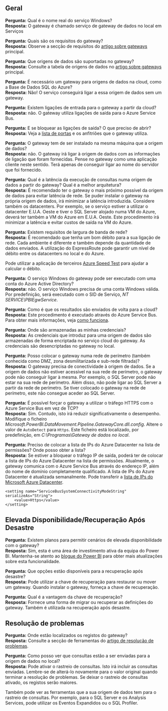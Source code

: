 ## <a name="general"></a>Geral
**Pergunta:** Qual é o nome real do serviço Windows?  
**Resposta:** O gateway é chamado serviço de gateway de dados no local em Serviços

**Pergunta:** Quais são os requisitos do gateway?  
**Resposta:** Observe a secção de requisitos do [artigo sobre gateways](../service-gateway-onprem.md) principal.

**Pergunta:** Que origens de dados são suportadas no gateway?  
**Resposta:** Consulte a tabela de origens de dados no [artigo sobre gateways](../service-gateway-onprem.md) principal.

**Pergunta:** É necessário um gateway para origens de dados na cloud, como a Base de Dados SQL do Azure?  
**Resposta:** Não! O serviço conseguirá ligar a essa origem de dados sem um gateway.

**Pergunta:** Existem ligações de entrada para o gateway a partir da cloud?  
**Resposta:** não. O gateway utiliza ligações de saída para o Azure Service Bus.

**Pergunta:** E se bloquear as ligações de saída? O que preciso de abrir?  
**Resposta:** Veja a [lista de portas](../service-gateway-onprem.md#ports) e os anfitriões que o gateway utiliza.

**Pergunta:** O gateway tem de ser instalado na mesma máquina que a origem de dados?  
**Resposta:** não. O gateway irá ligar à origem de dados com as informações de ligação que foram fornecidas. Pense no gateway como uma aplicação cliente neste sentido. Terá apenas de conseguir ligar ao nome do servidor que foi fornecido.

**Pergunta:** Qual é a latência da execução de consultas numa origem de dados a partir do gateway? Qual é a melhor arquitetura?  
**Resposta:** É recomendado ter o gateway o mais próximo possível da origem de dados para evitar latência de rede. Se puder instalar o gateway na própria origem de dados, irá minimizar a latência introduzida. Considere também os datacenters. Por exemplo, se o serviço estiver a utilizar o datacenter E.U.A. Oeste e tiver o SQL Server alojado numa VM do Azure, deverá ter também a VM do Azure em E.U.A. Oeste. Este procedimento irá minimizar a latência e evitar custos de saída na VM do Azure.

**Pergunta:** Existem requisitos de largura de banda de rede?  
**Resposta:** É recomendado que tenha um bom débito para a sua ligação de rede. Cada ambiente é diferente e também depende da quantidade de dados enviados. A utilização do ExpressRoute pode garantir um nível de débito entre os datacenters no local e do Azure.

Pode utilizar a aplicação de terceiros [Azure Speed Test](http://azurespeedtest.azurewebsites.net/) para ajudar a calcular o débito.

**Pergunta:** O serviço Windows do gateway pode ser executado com uma conta do Azure Active Directory?  
**Resposta:** não. O serviço Windows precisa de uma conta Windows válida. Por predefinição, será executado com o SID de Serviço, *NT SERVICE\PBIEgwService*.

**Pergunta:** Como é que os resultados são enviados de volta para a cloud?  
**Resposta:** Este procedimento é executado através do Azure Service Bus. Para obter mais informações, veja [como funciona](../service-gateway-onprem.md#how-the-gateway-works).

**Pergunta:** Onde são armazenadas as minhas credenciais?  
**Resposta:** As credenciais que introduz para uma origem de dados são armazenadas de forma encriptada no serviço cloud do gateway. As credenciais são desencriptadas no gateway no local.

**Pergunta:** Posso colocar o gateway numa rede de perímetro (também conhecida como DMZ, zona desmilitarizada e sub-rede filtrada)?  
**Resposta:** O gateway precisa de conectividade à origem de dados. Se a origem de dados não estiver acessível na sua rede de perímetro, o gateway pode não conseguir ligar à mesma. Por exemplo, o SQL Server pode não estar na sua rede de perímetro. Além disso, não pode ligar ao SQL Server a partir da rede de perímetro. Se tiver colocado o gateway na rede de perímetro, este não consegue aceder ao SQL Server.

**Pergunta:** É possível forçar o gateway a utilizar o tráfego HTTPS com o Azure Service Bus em vez de TCP?  
**Resposta:** Sim. Contudo, isto irá reduzir significativamente o desempenho. Modifique o ficheiro *Microsoft.PowerBI.DataMovement.Pipeline.GatewayCore.dll.config*. Altere o valor de `AutoDetect` para `Https`. Este ficheiro está localizado, por predefinição, em *C:\Programas\Gateway de dados no local*.

**Pergunta:** Preciso de colocar a lista de IPs do Azure Datacenter na lista de permissões? Onde posso obter a lista?  
**Resposta:** Se estiver a bloquear o tráfego IP de saída, poderá ter de colocar a lista de IPs do Azure Datacenter na lista de permissões. Atualmente, o gateway comunica com o Azure Service Bus através do endereço IP, além do nome de domínio completamente qualificado. A lista de IPs do Azure Datacenter é atualizada semanalmente. Pode transferir a [lista de IPs do Microsoft Azure Datacenter](https://www.microsoft.com/download/details.aspx?id=41653).

```
<setting name="ServiceBusSystemConnectivityModeString" serializeAs="String">
    <value>Https</value>
</setting>
```

## <a name="high-availabilitydisaster-recovery"></a>Elevada Disponibilidade/Recuperação Após Desastre
**Pergunta:** Existem planos para permitir cenários de elevada disponibilidade com o gateway?  
**Resposta:** Sim, esta é uma área de investimento ativa da equipa do Power BI. Mantenha-se atento ao [blogue do Power BI](https://powerbi.microsoft.com/blog/) para obter mais atualizações sobre esta funcionalidade.

**Pergunta:** Que opções estão disponíveis para a recuperação após desastre?  
**Resposta:** Pode utilizar a chave de recuperação para restaurar ou mover um gateway. Quando instalar o gateway, forneça a chave de recuperação.

**Pergunta:** Qual é a vantagem da chave de recuperação?  
**Resposta:** Fornece uma forma de migrar ou recuperar as definições do gateway. Também é utilizada na recuperação após desastre.

## <a name="troubleshooting"></a>Resolução de problemas
**Pergunta:** Onde estão localizados os registos do gateway?  
**Resposta:** Consulte a secção de ferramentas do [artigo de resolução de problemas](../service-gateway-onprem-tshoot.md#tools-for-troubleshooting).

**Pergunta:** Como posso ver que consultas estão a ser enviadas para a origem de dados no local?  
**Resposta:** Pode ativar o rastreio de consultas.  Isto irá incluir as consultas enviadas. Lembre-se de alterá-lo novamente para o valor original quando terminar a resolução de problemas. Se deixar o rastreio de consultas ativado, os registos serão maiores.

Também pode ver as ferramentas que a sua origem de dados tem para o rastreio de consultas. Por exemplo, para o SQL Server e os Analysis Services, pode utilizar os Eventos Expandidos ou o SQL Profiler.

